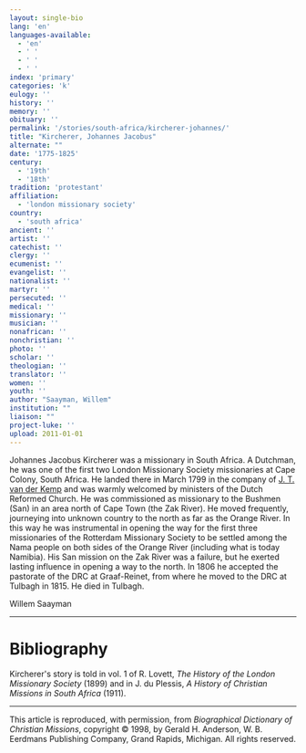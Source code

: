 ```yaml
---
layout: single-bio
lang: 'en'
languages-available:
  - 'en'
  - ' '
  - ' '
  - ' '
index: 'primary'
categories: 'k'
eulogy: ''
history: ''
memory: ''
obituary: ''
permalink: '/stories/south-africa/kircherer-johannes/'
title: "Kircherer, Johannes Jacobus"
alternate: ""
date: '1775-1825'
century:
  - '19th'
  - '18th'
tradition: 'protestant'
affiliation:
  - 'london missionary society'
country:
  - 'south africa'
ancient: ''
artist: ''
catechist: ''
clergy: ''
ecumenist: ''
evangelist: ''
nationalist: ''
martyr: ''
persecuted: ''
medical: ''
missionary: ''
musician: ''
nonafrican: ''
nonchristian: ''
photo: ''
scholar: ''
theologian: ''
translator: ''
women: ''
youth: ''
author: "Saayman, Willem"
institution: ""
liaison: ""
project-luke: ''
upload: 2011-01-01
---
```




Johannes Jacobus Kircherer was a missionary in South Africa.
A Dutchman, he was one of the first two London Missionary
Society missionaries at Cape Colony, South Africa. He landed
there in March 1799 in the company of [J.
T. van der Kemp](vanderkemp_johannes.html) and was warmly welcomed by ministers of
the Dutch Reformed Church. He was commissioned as missionary
to the Bushmen (San) in an area north of Cape Town (the Zak
River). He moved frequently, journeying into unknown country
to the north as far as the Orange River. In this way he was
instrumental in opening the way for the first three missionaries
of the Rotterdam Missionary Society to be settled among the
Nama people on both sides of the Orange River (including what
is today Namibia). His San mission on the Zak River was a
failure, but he exerted lasting influence in opening a way
to the north. In 1806 he accepted the pastorate of the DRC
at Graaf-Reinet, from where he moved to the DRC at Tulbagh
in 1815. He died in Tulbagh.

Willem Saayman

---

# Bibliography

Kircherer's story is told in vol. 1 of R. Lovett, *The History of the London Missionary Society* (1899) and in J. du Plessis, *A History of Christian Missions in South Africa* (1911).

---

This article is reproduced, with permission, from *Biographical Dictionary of Christian Missions*, copyright © 1998, by Gerald H. Anderson, W. B. Eerdmans Publishing Company, Grand Rapids, Michigan. All rights reserved.